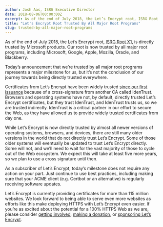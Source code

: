 ```yaml
---
author: Josh Aas, ISRG Executive Director
date: 2018-08-06T00:00:00Z
excerpt: As of the end of July 2018, the Let’s Encrypt root, ISRG Root X1, is directly trusted by Microsoft products. Our root is now trusted by all major root programs, including Microsoft, Google, Apple, Mozilla, Oracle, and Blackberry.
title: "Let's Encrypt Root Trusted By All Major Root Programs"
slug: trusted-by-all-major-root-programs
---
```


As of the end of July 2018, the Let’s Encrypt root, [ISRG Root X1](https://letsencrypt.org/certificates/), is directly trusted by Microsoft products. Our root is now trusted by all major root programs, including Microsoft, Google, Apple, Mozilla, Oracle, and Blackberry.

Today’s announcement that we’re trusted by all major root programs represents a major milestone for us, but it’s not the conclusion of our journey towards being directly trusted everywhere.

Certificates from Let’s Encrypt have been widely trusted [since our first issuance](https://letsencrypt.org/2015/10/19/lets-encrypt-is-trusted.html) because of a cross-signature from another CA called IdenTrust. Browsers and operating systems have not, by default, directly trusted Let’s Encrypt certificates, but they trust IdenTrust, and IdenTrust trusts us, so we are trusted indirectly. IdenTrust is a critical partner in our effort to secure the Web, as they have allowed us to provide widely trusted certificates from day one.

While Let’s Encrypt is now directly trusted by almost all newer versions of operating systems, browsers, and devices, there are still many older versions in the world that do not directly trust Let’s Encrypt. Some of those older systems will eventually be updated to trust Let’s Encrypt directly. Some will not, and we’ll need to wait for the vast majority of those to cycle out of the Web ecosystem. We expect this will take at least five more years, so we plan to use a cross signature until then.

As a subscriber of Let’s Encrypt, today’s milestone does not require any action on your part.  Just continue to use best practices, including making sure that your ACME client (e.g. Certbot or an alternative) is regularly receiving software updates.

Let’s Encrypt is currently providing certificates for more than 115 million websites. We look forward to being able to serve even more websites as efforts like this make deploying HTTPS with Let’s Encrypt even easier. If you’re as excited about the potential for a 100% HTTPS Web as we are, please consider [getting involved](https://letsencrypt.org/getinvolved/), [making a donation](https://letsencrypt.org/donate/), or [sponsoring Let’s Encrypt](https://letsencrypt.org/become-a-sponsor/).
